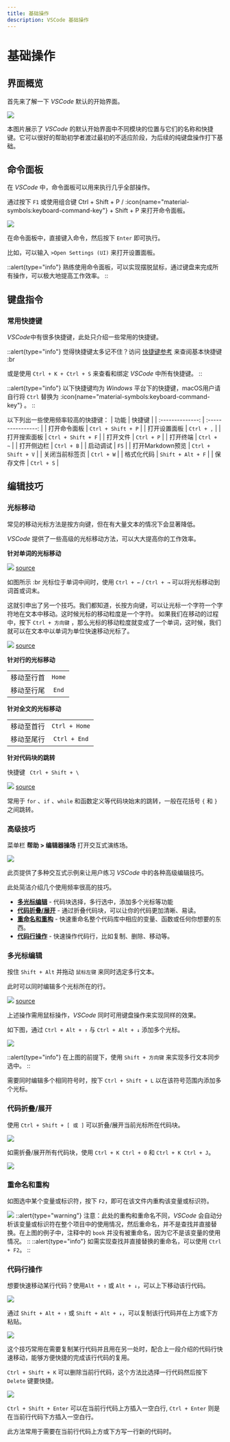 ```yaml
---
title: 基础操作
description: VSCode 基础操作
---
```


# 基础操作

## 界面概览

首先来了解一下 *VSCode* 默认的开始界面。

![](/img/3/1/DefaultUIwithComment.png)

本图片展示了 *VSCode* 的默认开始界面中不同模块的位置与它们的名称和快捷键。它可以很好的帮助初学者渡过最初的不适应阶段，为后续的纯键盘操作打下基础。


## 命令面板

在 *VSCode* 中，命令面板可以用来执行几乎全部操作。

通过按下 `F1` 或使用组合键 Ctrl + Shift + P / :icon{name="material-symbols:keyboard-command-key"} + Shift + P 来打开命令面板。

![](/img/3/1/CommandPanel.png)

在命令面板中，直接键入命令，然后按下 `Enter` 即可执行。

比如，可以输入 `>Open Settings (UI)` 来打开设置面板。

::alert{type="info"}
熟练使用命令面板，可以实现摆脱鼠标，通过键盘来完成所有操作，可以极大地提高工作效率。
::


## 键盘指令

### 常用快捷键

*VSCode*中有很多快捷键，此处只介绍一些常用的快捷键。

::alert{type="info"}
觉得快捷键太多记不住？访问 [快捷键参考](https://code.visualstudio.com/shortcuts/keyboard-shortcuts-windows.pdf) 来查阅基本快捷键 :br

或是使用 `Ctrl + K + Ctrl + S` 来查看和绑定 *VSCode* 中所有快捷键。
::

::alert{type="info"}
以下快捷键均为 *Windows* 平台下的快捷键，macOS用户请自行将 `Ctrl` 替换为 :icon{name="material-symbols:keyboard-command-key"} 。
::

以下列出一些使用频率较高的快捷键：
|       功能       |       快捷键       |
| :--------------: | :----------------: |
|   打开命令面板   | `Ctrl + Shift + P` |
|   打开设置面板   |     `Ctrl + ,`     |
|   打开搜索面板   | `Ctrl + Shift + F` |
|     打开文件     |     `Ctrl + P`     |
|     打开终端     |     `Ctrl + ~`     |
|    打开侧边栏    |     `Ctrl + B`     |
|     启动调试     |        `F5`        |
| 打开Markdown预览 | `Ctrl + Shift + V` |
|  关闭当前标签页  |     `Ctrl + W`     |
|    格式化代码    | `Shift + Alt + F`  |
|     保存文件     |     `Ctrl + S`     |


## 编辑技巧

### 光标移动

常见的移动光标方法是按方向键，但在有大量文本的情况下会显著降低。

*VSCode* 提供了一些高级的光标移动方法，可以大大提高你的工作效率。

**针对单词的光标移动**

![](/img/3/1/Keyboard-1.gif)
[source](http://img.geek-docs.com/vscode/keyboard/keyboard-1.gif)

如图所示 :br
光标位于单词中间时，使用 `Ctrl + ←` / `Ctrl + →` 可以将光标移动到词首或词末。

这就引申出了另一个技巧。我们都知道，长按方向键，可以让光标一个字符一个字符地在文本中移动。这时候光标的移动粒度是一个字符。
如果我们在移动的过程中，按下 `Ctrl + 方向键` ，那么光标的移动粒度就变成了一个单词，这时候，我们就可以在文本中以单词为单位快速移动光标了。

![](/img/3/1/Keyboard-2.gif)
[source](http://img.geek-docs.com/vscode/keyboard/keyboard-2.gif)



**针对行的光标移动**

|            |        |
| :--------: | :----: |
| 移动至行首 | `Home` |
| 移动至行尾 | `End`  |


**针对全文的光标移动**

|            |               |
| :--------: | :-----------: |
| 移动至首行 | `Ctrl + Home` |
| 移动至尾行 | `Ctrl + End`  |


**针对代码块的跳转**

快捷键 ` Ctrl + Shift + \`

![](/img/3/1/Keyboard-3.gif)
[source](http://img.geek-docs.com/vscode/keyboard/keyboard-4.gif)

常用于 `for` 、`if` 、`while` 和函数定义等代码块始末的跳转，一般在花括号 ` { ` 和 ` } `之间跳转。


### 高级技巧

菜单栏 **帮助 > 编辑器操场** 打开交互式演练场。

![](/img/3/1/EditorPlayground.png)

此页提供了多种交互式示例来让用户练习 *VSCode* 中的各种高级编辑技巧。

此处简洁介绍几个使用频率很高的技巧。

- [**多光标编辑**](#多光标编辑) - 代码块选择，多行选中，添加多个光标等功能
- [**代码折叠/展开**](#代码折叠/展开) - 通过折叠代码块，可以让你的代码更加清晰、易读。
- [**重命名和重构**](#重命名和重构) - 快速重命名整个代码库中相应的变量、函数或任何你想要的东西。
- [**代码行操作**](#代码行操作) - 快速操作代码行，比如复制、删除、移动等。


### **多光标编辑**

按住 `Shift + Alt` 并拖动 `鼠标左键` 来同时选定多行文本。

此时可以同时编辑多个光标所在的行。

![](/img/3/1/Multicursor-1.gif)
[source](https://code.visualstudio.com/assets/docs/editor/codebasics/multicursor.gif)

上述操作需用鼠标操作，*VSCode* 同时可用键盘操作来实现同样的效果。

如下图，通过 `Ctrl + Alt + ↑` 与 `Ctrl + Alt + ↓` 添加多个光标。

![](/img/3/1/Multicursor-2.gif)

::alert{type="info"}
在上图的前提下，使用 `Shift + 方向键` 来实现多行文本同步选中。
::

需要同时编辑多个相同符号时，按下 `Ctrl + Shift + L` 以在该符号范围内添加多个光标。


### **代码折叠/展开**

使用 `Ctrl + Shift + [ 或 ]` 可以折叠/展开当前光标所在代码块。

![](/img/3/1/CodeFolding-1.gif)

如需折叠/展开所有代码块，使用 `Ctrl + K Ctrl + 0` 和 `Ctrl + K Ctrl + J`。

![](/img/3/1/CodeFolding-2.gif)

### **重命名和重构**
如图选中某个变量或标识符，按下 `F2`，即可在该文件内重构该变量或标识符。

![](/img/3/1/CodeRename-1.gif)
::alert{type="warning"}
注意：此处的重构和重命名不同，*VSCode* 会自动分析该变量或标识符在整个项目中的使用情况，然后重命名，并不是查找并直接替换。在上图的例子中，注释中的 `book` 并没有被重命名，因为它不是该变量的使用情况。
::
::alert{type="info"}
如需实现查找并直接替换的重命名，可以使用 `Ctrl + F2`。
::

### **代码行操作**

想要快速移动某行代码？使用`Alt + ↑` 或 `Alt + ↓`，可以上下移动该行代码。

![](/img/3/1/LineAction-1.gif)

通过 `Shift + Alt + ↑` 或 `Shift + Alt + ↓`，可以复制该行代码并在上方或下方粘贴。

![](/img/3/1/LineAction-2.gif)

这个技巧常用在需要复制某行代码并且用在另一处时，配合上一段介绍的代码行快速移动，能够方便快捷的完成该行代码的复用。

`Ctrl + Shift + K` 可以删除当前行代码，这个方法比选择一行代码然后按下 `Delete` 键要快捷。

![](/img/3/1/LineAction-3.gif)

`Ctrl + Shift + Enter` 可以在当前行代码上方插入一空白行, `Ctrl + Enter` 则是在当前行代码下方插入一空白行。

此方法常用于需要在当前行代码上方或下方写一行新的代码时。
